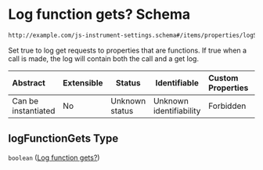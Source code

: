 # Log function gets? Schema

```txt
http://example.com/js-instrument-settings.schema#/items/properties/logSettings/properties/logFunctionGets
```

Set true to log get requests to properties that are functions. If true when a call is made, the log will contain both the call and a get log.


| Abstract            | Extensible | Status         | Identifiable            | Custom Properties | Additional Properties | Access Restrictions | Defined In                                                                                                      |
| :------------------ | ---------- | -------------- | ----------------------- | :---------------- | --------------------- | ------------------- | --------------------------------------------------------------------------------------------------------------- |
| Can be instantiated | No         | Unknown status | Unknown identifiability | Forbidden         | Allowed               | none                | [js_instrument_settings.schema.json\*](../../schemas/js_instrument_settings.schema.json "open original schema") |

## logFunctionGets Type

`boolean` ([Log function gets?](js_instrument_settings-settings-objects-properties-log-settings-properties-log-function-gets.md))
